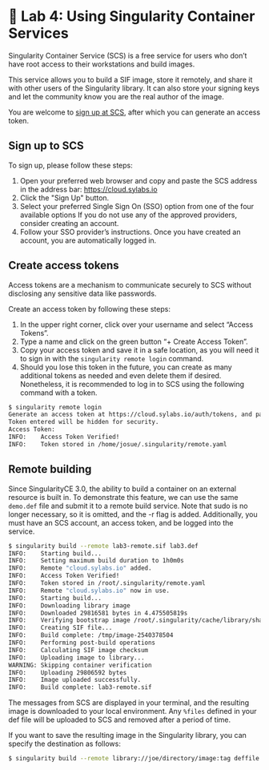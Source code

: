 # 📓 Lab 4: Using Singularity Container Services

Singularity Container Service (SCS) is a free service for users who don’t have
root access to their workstations and build images.

This service allows you to build a SIF image, store it remotely, and share it
with other users of the Singularity library. It can also store your signing keys
and let the community know you are the real author of the image.

You are welcome to [sign up at SCS](https://cloud.sylabs.io/), after which you
can generate an access token.

## Sign up to SCS

To sign up, please follow these steps:

1. Open your preferred web browser and copy and paste the SCS address in the
address bar: https://cloud.sylabs.io
2. Click the "Sign Up" button.
3. Select your preferred Single Sign On (SSO) option  from one of the four
available options If you do not use any of the approved providers, consider
creating an account.
4. Follow your SSO provider’s instructions. Once you have created an account,
you are automatically logged in.

## Create access tokens

Access tokens are a mechanism to communicate securely to SCS without disclosing
any sensitive data like passwords.

Create an access token by following these steps:

1. In the upper right corner, click over your username and select
“Access Tokens”.
2. Type a name and click on the green button “+ Create Access Token”.
3. Copy your access token and save it in a safe location, as you will need it to
sign in with the `singularity remote login` command.
4. Should  you lose this token in the future, you can create as many additional
tokens as  needed and even delete them if desired. Nonetheless, it is
recommended to log in to SCS using the following command with a token.

```bash
$ singularity remote login
Generate an access token at https://cloud.sylabs.io/auth/tokens, and paste it here.
Token entered will be hidden for security.
Access Token: 
INFO:    Access Token Verified!
INFO:    Token stored in /home/josue/.singularity/remote.yaml
```

## Remote building

Since SingularityCE 3.0, the ability to build a container on an external
resource is built in. To demonstrate this feature, we can use the same
`demo.def` file and submit it to a remote build service. Note that sudo is no
longer necessary, so it is omitted, and the -r flag is added. Additionally, you
must have an SCS account, an access token, and be logged into the service.

```bash
$ singularity build --remote lab3-remote.sif lab3.def
INFO:    Starting build...
INFO:    Setting maximum build duration to 1h0m0s
INFO:    Remote "cloud.sylabs.io" added.
INFO:    Access Token Verified!
INFO:    Token stored in /root/.singularity/remote.yaml
INFO:    Remote "cloud.sylabs.io" now in use.
INFO:    Starting build...
INFO:    Downloading library image
INFO:    Downloaded 29816581 bytes in 4.475505819s
INFO:    Verifying bootstrap image /root/.singularity/cache/library/sha256...
INFO:    Creating SIF file...
INFO:    Build complete: /tmp/image-2540378504
INFO:    Performing post-build operations
INFO:    Calculating SIF image checksum
INFO:    Uploading image to library...
WARNING: Skipping container verification
INFO:    Uploading 29806592 bytes
INFO:    Image uploaded successfully.
INFO:    Build complete: lab3-remote.sif
```

The messages from SCS are displayed in your terminal, and the resulting image is
downloaded to your local environment.  Any `%files` defined in your def file
will be uploaded to SCS and removed after a period of time.

If you want to save the resulting image in the Singularity library, you can
specify the destination as follows:

```bash
$ singularity build --remote library://joe/directory/image:tag deffile
```
